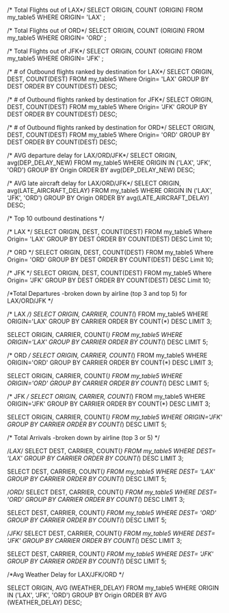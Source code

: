 /* Total Flights out of LAX*/
SELECT ORIGIN, COUNT (ORIGIN)
FROM my_table5
WHERE ORIGIN= 'LAX' ;

/* Total Flights out of ORD*/
SELECT ORIGIN, COUNT (ORIGIN)
FROM my_table5
WHERE ORIGIN= 'ORD' ;

/* Total Flights out of JFK*/
SELECT ORIGIN, COUNT (ORIGIN)
FROM my_table5
WHERE ORIGIN= 'JFK' ;

/* # of Outbound flights ranked by destination for LAX*/
SELECT ORIGIN, DEST, COUNT(DEST)
FROM my_table5
Where Origin= 'LAX'
GROUP BY DEST
ORDER BY COUNT(DEST) DESC;

/* # of Outbound flights ranked by destination for JFK*/
SELECT ORIGIN, DEST, COUNT(DEST)
FROM my_table5
Where Origin= 'JFK'
GROUP BY DEST
ORDER BY COUNT(DEST) DESC;

/* # of Outbound flights ranked by destination for ORD*/
SELECT ORIGIN, DEST, COUNT(DEST)
FROM my_table5
Where Origin= 'ORD'
GROUP BY DEST
ORDER BY COUNT(DEST) DESC;

/* AVG departure delay for LAX/ORD/JFK*/
SELECT ORIGIN, avg(DEP_DELAY_NEW)
FROM my_table5
WHERE ORIGIN IN ('LAX', 'JFK', 'ORD')
GROUP BY Origin
ORDER BY avg(DEP_DELAY_NEW) DESC;

/* AVG late aircraft delay for LAX/ORD/JFK*/
SELECT ORIGIN, avg(LATE_AIRCRAFT_DELAY)
FROM my_table5
WHERE ORIGIN IN ('LAX', 'JFK', 'ORD')
GROUP BY Origin
ORDER BY avg(LATE_AIRCRAFT_DELAY) DESC;

/* Top 10 outbound destinations */

/* LAX */
SELECT ORIGIN, DEST, COUNT(DEST)
FROM my_table5
Where Origin= 'LAX'
GROUP BY DEST
ORDER BY COUNT(DEST) DESC
Limit 10;

/* ORD */
SELECT ORIGIN, DEST, COUNT(DEST)
FROM my_table5
Where Origin= 'ORD'
GROUP BY DEST
ORDER BY COUNT(DEST) DESC
Limit 10;

/* JFK */
SELECT ORIGIN, DEST, COUNT(DEST)
FROM my_table5
Where Origin= 'JFK'
GROUP BY DEST
ORDER BY COUNT(DEST) DESC
Limit 10;


/*Total Departures
-broken down by airline (top 3 and top 5) for LAX/ORD/JFK
*/

/* LAX */)
SELECT ORIGIN, CARRIER, COUNT(*) FROM my_table5 WHERE ORIGIN='LAX' GROUP BY CARRIER ORDER BY COUNT(*) DESC
LIMIT 3;

SELECT ORIGIN, CARRIER, COUNT(*) FROM my_table5 WHERE ORIGIN='LAX' GROUP BY CARRIER ORDER BY COUNT(*) DESC
LIMIT 5;

/* ORD */
SELECT ORIGIN, CARRIER, COUNT(*) FROM my_table5 WHERE ORIGIN='ORD' GROUP BY CARRIER ORDER BY COUNT(*) DESC
LIMIT 3;

SELECT ORIGIN, CARRIER, COUNT(*) FROM my_table5 WHERE ORIGIN='ORD' GROUP BY CARRIER ORDER BY COUNT(*) DESC
LIMIT 5;

/* JFK */
SELECT ORIGIN, CARRIER, COUNT(*) FROM my_table5 WHERE ORIGIN='JFK' GROUP BY CARRIER ORDER BY COUNT(*) DESC
LIMIT 3;

SELECT ORIGIN, CARRIER, COUNT(*) FROM my_table5 WHERE ORIGIN='JFK' GROUP BY CARRIER ORDER BY COUNT(*) DESC
LIMIT 5;



/* Total Arrivals
-broken down by airline (top 3 or 5) */

/*LAX*/
SELECT DEST, CARRIER, COUNT(*) 
FROM my_table5
WHERE DEST= 'LAX' 
GROUP BY CARRIER  ORDER BY COUNT(*) DESC
LIMIT 3;

SELECT DEST, CARRIER, COUNT(*) 
FROM my_table5
WHERE DEST= 'LAX' 
GROUP BY CARRIER  ORDER BY COUNT(*) DESC
LIMIT 5;

/*ORD*/
SELECT DEST, CARRIER, COUNT(*) 
FROM my_table5
WHERE DEST= 'ORD' 
GROUP BY CARRIER  ORDER BY COUNT(*) DESC
LIMIT 3;

SELECT DEST, CARRIER, COUNT(*) 
FROM my_table5
WHERE DEST= 'ORD' 
GROUP BY CARRIER  ORDER BY COUNT(*) DESC
LIMIT 5;

/*JFK*/
SELECT DEST, CARRIER, COUNT(*) 
FROM my_table5
WHERE DEST= 'JFK' 
GROUP BY CARRIER ORDER BY COUNT(*) DESC
LIMIT 3;

SELECT DEST, CARRIER, COUNT(*) 
FROM my_table5
WHERE DEST= 'JFK' 
GROUP BY CARRIER ORDER BY COUNT(*) DESC
LIMIT 5;


/*Avg Weather Delay for LAX/JFK/ORD */

SELECT ORIGIN, AVG (WEATHER_DELAY)
FROM my_table5
WHERE ORIGIN IN ('LAX', 'JFK', 'ORD')
GROUP BY Origin
ORDER BY AVG (WEATHER_DELAY) DESC;

